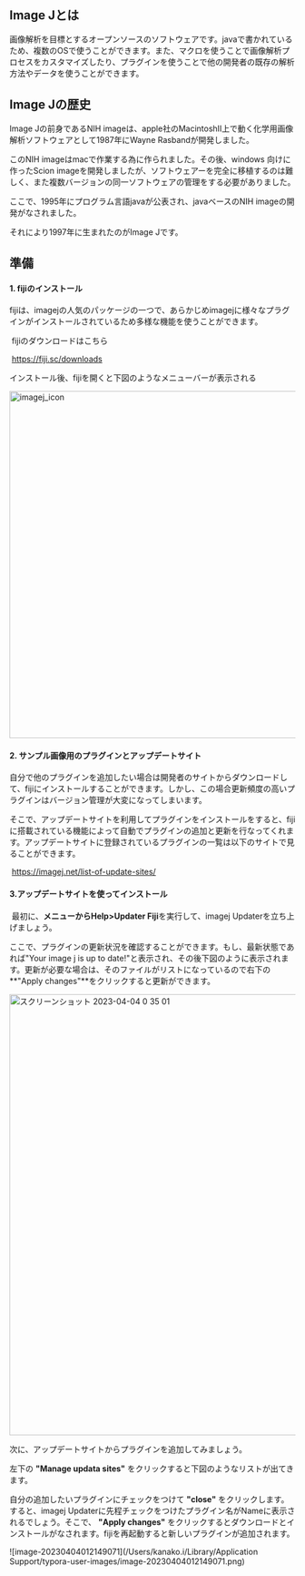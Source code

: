 ## Image Jとは

画像解析を目標とするオープンソースのソフトウェアです。javaで書かれているため、複数のOSで使うことができます。また、マクロを使うことで画像解析プロセスをカスタマイズしたり、プラグインを使うことで他の開発者の既存の解析方法やデータを使うことができます。





## Image Jの歴史

Image Jの前身であるNIH imageは、apple社のMacintoshⅡ上で動く化学用画像解析ソフトウェアとして1987年にWayne Rasbandが開発しました。

このNIH imageはmacで作業する為に作られました。その後、windows 向けに作ったScion imageを開発しましたが、ソフトウェアーを完全に移植するのは難しく、また複数バージョンの同一ソフトウェアの管理をする必要がありました。

ここで、1995年にプログラム言語javaが公表され、javaベースのNIH imageの開発がなされました。

それにより1997年に生まれたのがImage Jです。



## 準備

#### 1. fijiのインストール

fijiは、imagejの人気のパッケージの一つで、あらかじめimagejに様々なプラグインがインストールされているため多様な機能を使うことができます。

​		fijiのダウンロードはこちら

​			https://fiji.sc/downloads

インストール後、fijiを開くと下図のようなメニューバーが表示される

<img width="610" alt="imagej_icon" src="https://user-images.githubusercontent.com/127806698/229716608-82e7b488-623b-4cc8-929c-3ed181279ede.png">

#### 2. サンプル画像用のプラグインとアップデートサイト

自分で他のプラグインを追加したい場合は開発者のサイトからダウンロードして、fijiにインストールすることができます。しかし、この場合更新頻度の高いプラグインはバージョン管理が大変になってしまいます。

そこで、アップデートサイトを利用してプラグインをインストールをすると、fijiに搭載されている機能によって自動でプラグインの追加と更新を行なってくれます。アップデートサイトに登録されているプラグインの一覧は以下のサイトで見ることができます。

​		https://imagej.net/list-of-update-sites/

#### 3.アップデートサイトを使ってインストール

​	最初に、**メニューからHelp>Updater Fiji**を実行して、imagej Updaterを立ち上げましょう。

ここで、プラグインの更新状況を確認することができます。もし、最新状態であれば"Your image j is up to date!"と表示され、その後下図のように表示されます。更新が必要な場合は、そのファイルがリストになっているので右下の **"Apply changes"**をクリックすると更新ができます。

<img width="775" alt="スクリーンショット 2023-04-04 0 35 01" src="https://user-images.githubusercontent.com/127806698/229718197-96091e7e-0169-4223-82f3-1b022b01dd62.png">

次に、アップデートサイトからプラグインを追加してみましょう。

左下の **"Manage updata sites"** をクリックすると下図のようなリストが出てきます。

自分の追加したいプラグインにチェックをつけて **"close"** をクリックします。すると、imagej Updaterに先程チェックをつけたプラグイン名がNameに表示されるでしょう。そこで、 **"Apply changes"** をクリックするとダウンロードとインストールがなされます。fijiを再起動すると新しいプラグインが追加されます。

![image-20230404012149071](/Users/kanako.i/Library/Application Support/typora-user-images/image-20230404012149071.png)



